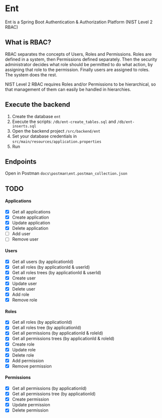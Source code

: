 # Ent
Ent is a Spring Boot Authentication &amp; Authorization Platform (NIST Level 2 RBAC)

## What is RBAC?

RBAC separates the concepts of Users, Roles and Permissions. Roles are defined in a system, then Permissions defined separately. Then the security administrator decides what role should be permitted to do what action, by assigning that role to the permission. Finally users are assigned to roles. The system does the rest. 

NIST Level 2 RBAC requires Roles and/or Permissions to be hierarchical, so that management of them can easily be handled in hierarchies.


## Execute the backend

1. Create the database `ent`
2. Execute the scripts: `/db/ent-create_tables.sql` and `/db/ent-inserts.sql`
3. Open the backend project `/src/backend/ent`
4. Set your database credentials in `src/main/resources/application.properties`
4. Run

## Endpoints

Open in Postman `docs\postman\ent.postman_collection.json`

## TODO

#### Applications

- [x] Get all applications
- [x] Create application
- [x] Update application
- [x] Delete application
- [ ] Add user
- [ ] Remove user

#### Users

- [x] Get all users (by applicationId)
- [x] Get all roles (by applicationId & userId)
- [x] Get all roles trees (by applicationId & userId)
- [x] Create user
- [x] Update user
- [x] Delete user
- [x] Add role
- [x] Remove role

#### Roles

- [x] Get all roles (by applicationId)
- [x] Get all roles tree (by applicationId)
- [x] Get all permissions (by applicationId & roleId)
- [x] Get all permissions trees (by applicationId & roleId)
- [x] Create role
- [x] Update role
- [x] Delete role
- [x] Add permission
- [x] Remove permission

#### Permissions

- [x] Get all permissions (by applicationId)
- [x] Get all permissions tree (by applicationId)
- [x] Create permission
- [x] Update permission
- [x] Delete permission
